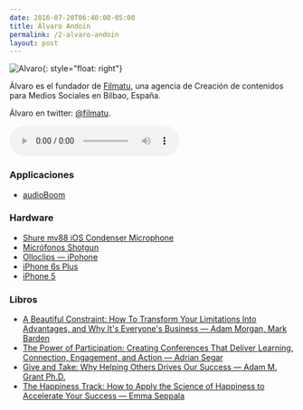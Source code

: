 ```yaml
---
date: 2016-07-20T06:40:00-05:00  
title: Álvaro Andoin
permalink: /2-alvaro-andoin
layout: post
---
```


![Alvaro](/colofon-audio/assets/img/Alvaro_Andoinbw-2.jpg){: style="float: right"}

Álvaro es el fundador de [Filmatu](http://www.filmatu.com/), una agencia de Creación de contenidos para Medios Sociales en Bilbao, España.

Álvaro en twitter: [@filmatu](https://twitter.com/filmatu).

<audio width="300" height="48" controls="controls"><source src="http://colofonaudio.s3.amazonaws.com/ColofonAudio_2_Alvaro-Andoin.mp3" type="audio/mpeg"/>Descargar<a href="http://colofonaudio.s3.amazonaws.com/ColofonAudio_2_Alvaro-Andoin.mp3"></a>.</audio>

<!--more-->

### Applicaciones
* [audioBoom](https://audioboom.com/about/apps)

### Hardware
* [Shure mv88 iOS Condenser Microphone](https://www.google.com/url?q=http://es.shure.com/americas/products/microphones/motiv/mv88-ios-digital-stereo-condenser-microphone&source=gmail&ust=1469112449185000&usg=AFQjCNE31TUI5c2kP3tQPSxKVMvpYAHHYw)
* [Micrófonos Shotgun](https://www.amazon.com/s/ref=nb_sb_ss_i_4_8?url=search-alias%3Dmi&field-keywords=shotgun+mic&sprefix=undefined%2Cmi%2C147)
* [Olloclips — iPohone](https://www.olloclip.com/shop/devices/iphone-6-6s-6-6s-plus/)
* [iPhone 6s Plus](http://www.apple.com/iphone-6s/)
* [iPhone 5](http://www.amazon.com/dp/B0097CZBH4/?tag=rmateu-20)

### Libros
* [A Beautiful Constraint: How To Transform Your Limitations Into Advantages, and Why It's Everyone's Business — Adam Morgan, Mark Barden](http://www.amazon.com/dp/B00QL30Q90/?tag=rmateu-20)
* [The Power of Participation: Creating Conferences That Deliver Learning, Connection, Engagement, and Action — Adrian Segar](http://www.amazon.com/dp/151155598X/?tag=rmateu-20)
* [Give and Take: Why Helping Others Drives Our Success — Adam M. Grant Ph.D.](http://www.amazon.com/dp/B00AFPTSI0/?tag=rmateu-20)
* [The Happiness Track: How to Apply the Science of Happiness to Accelerate Your Success — Emma Seppala](http://www.amazon.com/dp/0062344005/?tag=rmateu-20)